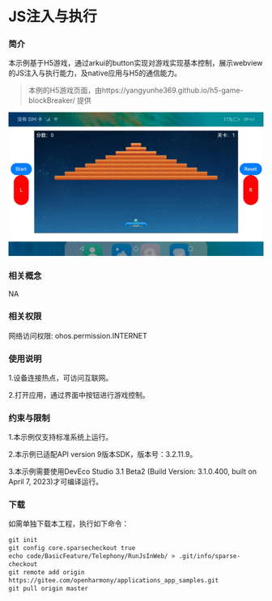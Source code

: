 # JS注入与执行

### 简介

本示例基于H5游戏，通过arkui的button实现对游戏实现基本控制，展示webview的JS注入与执行能力，及native应用与H5的通信能力。

> 本例的H5游戏页面，由https://yangyunhe369.github.io/h5-game-blockBreaker/ 提供

![](screenshots/device/main.jpg)



### 相关概念

NA

### 相关权限

网络访问权限: ohos.permission.INTERNET

### 使用说明

1.设备连接热点，可访问互联网。

2.打开应用，通过界面中按钮进行游戏控制。

### 约束与限制

1.本示例仅支持标准系统上运行。

2.本示例已适配API version 9版本SDK，版本号：3.2.11.9。

3.本示例需要使用DevEco Studio 3.1 Beta2 (Build Version: 3.1.0.400, built on April 7, 2023)才可编译运行。

### 下载

如需单独下载本工程，执行如下命令：
```
git init
git config core.sparsecheckout true
echo code/BasicFeature/Telephony/RunJsInWeb/ > .git/info/sparse-checkout
git remote add origin https://gitee.com/openharmony/applications_app_samples.git
git pull origin master

```